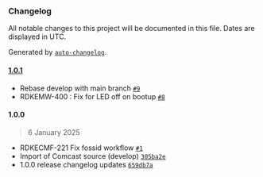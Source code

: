 ### Changelog

All notable changes to this project will be documented in this file. Dates are displayed in UTC.

Generated by [`auto-changelog`](https://github.com/CookPete/auto-changelog).

#### [1.0.1](https://github.com/rdkcentral/iarmmgrs/compare/1.0.0...1.0.1)

- Rebase develop with main branch [`#9`](https://github.com/rdkcentral/iarmmgrs/pull/9)
- RDKEMW-400 : Fix for LED off on bootup [`#8`](https://github.com/rdkcentral/iarmmgrs/pull/8)

#### 1.0.0

> 6 January 2025

- RDKECMF-221 Fix fossid workflow [`#1`](https://github.com/rdkcentral/iarmmgrs/pull/1)
- Import of Comcast source (develop) [`305ba2e`](https://github.com/rdkcentral/iarmmgrs/commit/305ba2ea25fcd6d3e9b693d5aa80eed30d25bcc6)
- 1.0.0 release changelog updates [`659db7a`](https://github.com/rdkcentral/iarmmgrs/commit/659db7afb672fd01633d5fe7c23b80bfb8f741c7)
